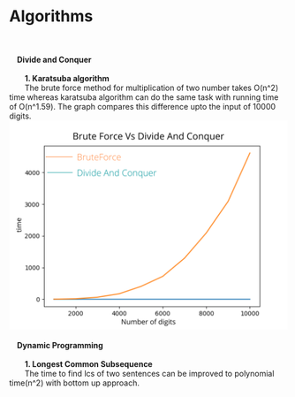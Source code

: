 # Algorithms<br><br>
&emsp;**Divide and Conquer**<br><br>
&emsp;&emsp;**1. Karatsuba algorithm**<br>
&emsp;&emsp;The brute force method for multiplication of two number takes O(n^2) time whereas karatsuba algorithm can do the same task with running time of O(n^1.59). The graph compares this difference upto the input of 10000 digits.
        !['Plot of KaratSuba vs Bruteforce'](./plot.png 'Karatsuba vs Bruteforce')<br><br>
&emsp;**Dynamic Programming**<br><br>
&emsp;&emsp;**1. Longest Common Subsequence**<br>
&emsp;&emsp;The time to find lcs of two sentences can be improved to polynomial time(n^2) with bottom up approach.<br>
